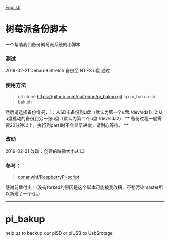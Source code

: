 [English](#pi_bakup)
# 树莓派备份脚本
一个帮助我们备份树莓派系统的小脚本
### 测试
2019-02-21 Debain9 Stretch 备份至 NTFS u盘 通过

### 使用方法
> git clone https://github.com/cuifeiran/pi_bakup.git 
> cp pi_bakup
> sh bak.sh 

然后请选择备份情况，1：从SD卡备份到u盘（默认为第一个u盘:/dev/sda1）2:从u盘启动的备份到另一张u盘（默认为第二个u盘:/dev/sda2）
** 备份过程一般需要20分钟以上，执行到part1时不会显示进度，请耐心等待。 **

### 改动
2019-02-21 改动：创建的映像大小从1.3


### 参考： 
>[conanwhf/RaspberryPi-script](https://github.com/cuifeiran/RaspberryPi-script/blob/master/rpi-backup.sh)

感谢前辈付出！(没有forked的原因是这个脚本可能被我改糟，不想污染master所以新建了一个仓。)


***
# pi_bakup
help us to backup our piSD or piUSB to UsbSrotage

